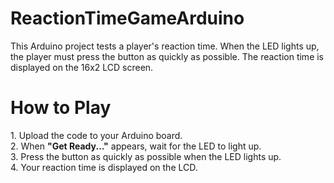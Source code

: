 # ReactionTimeGameArduino
This Arduino project tests a player's reaction time. When the LED lights up, the player must press the button as quickly as possible. The reaction time is displayed on the 16x2 LCD screen.

<h1>How to Play</h1>
1. Upload the code to your Arduino board.<br>
2. When <b>"Get Ready..."</b> appears, wait for the LED to light up.<br>
3. Press the button as quickly as possible when the LED lights up.<br>
4. Your reaction time is displayed on the LCD.<br>
